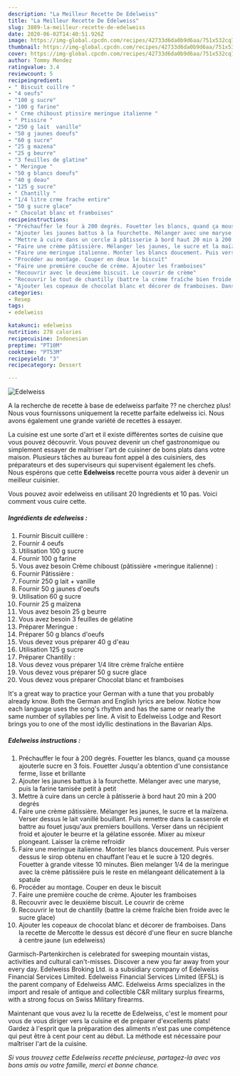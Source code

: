 ```yaml
---
description: "La Meilleur Recette De Edelweiss"
title: "La Meilleur Recette De Edelweiss"
slug: 3809-la-meilleur-recette-de-edelweiss
date: 2020-06-02T14:40:51.926Z
image: https://img-global.cpcdn.com/recipes/42733d6da0b9d6aa/751x532cq70/edelweiss-photo-principale-de-la-recette.jpg
thumbnail: https://img-global.cpcdn.com/recipes/42733d6da0b9d6aa/751x532cq70/edelweiss-photo-principale-de-la-recette.jpg
cover: https://img-global.cpcdn.com/recipes/42733d6da0b9d6aa/751x532cq70/edelweiss-photo-principale-de-la-recette.jpg
author: Tommy Mendez
ratingvalue: 3.4
reviewcount: 5
recipeingredient:
- " Biscuit cuillre "
- "4 oeufs"
- "100 g sucre"
- "100 g farine"
- " Crme chiboust ptissire meringue italienne "
- " Ptissire "
- "250 g lait  vanille"
- "50 g jaunes doeufs"
- "60 g sucre"
- "25 g mazena"
- "25 g beurre"
- "3 feuilles de glatine"
- " Meringue "
- "50 g blancs doeufs"
- "40 g deau"
- "125 g sucre"
- " Chantilly "
- "1/4 litre crme frache entire"
- "50 g sucre glace"
- " Chocolat blanc et framboises"
recipeinstructions:
- "Préchauffer le four à 200 degrés. Fouetter les blancs, quand ça mousse ajouterle sucre en 3 fois. Fouetter Jusqu&#39;a obtention d&#39;une consistance ferme, lisse et brillante"
- "Ajouter les jaunes battus à la fourchette. Mélanger avec une maryse, puis la farine tamisée petit à petit"
- "Mettre à cuire dans un cercle à pâtisserie à bord haut 20 min à 200 degrés"
- "Faire une crème pâtissière. Mélanger les jaunes, le sucre et la maïzena. Verser dessus le lait vanillé bouillant. Puis remettre dans la casserole et battre au fouet jusqu&#39;aux premiers bouillons. Verser dans un récipient froid et ajouter le beurre et la gélatine essorée. Mixer au mixeur plongeant. Laisser la crème refroidir"
- "Faire une meringue italienne. Monter les blancs doucement. Puis verser dessus le sirop obtenu en chauffant l&#39;eau et le sucre à 120 degrés. Fouetter à grande vitesse 10 minutes. Bien melanger 1/4 de la meringue avec la crème pâtissière puis le reste en mélangeant délicatement à la spatule"
- "Procéder au montage. Couper en deux le biscuit"
- "Faire une première couche de crème. Ajouter les framboises"
- "Recouvrir avec le deuxième biscuit. Le couvrir de crème"
- "Recouvrir le tout de chantilly (battre la crème fraîche bien froide avec le sucre glace)"
- "Ajouter les copeaux de chocolat blanc et décorer de framboises. Dans la recette de Mercotte le dessus est décoré d&#39;une fleur en sucre blanche à centre jaune (un edelweiss)"
categories:
- Resep
tags:
- edelweiss

katakunci: edelweiss 
nutrition: 278 calories
recipecuisine: Indonesian
preptime: "PT10M"
cooktime: "PT53M"
recipeyield: "3"
recipecategory: Dessert

---
```



![Edelweiss](https://img-global.cpcdn.com/recipes/42733d6da0b9d6aa/751x532cq70/edelweiss-photo-principale-de-la-recette.jpg)

A la recherche de recette à base de edelweiss parfaite ?? ne cherchez plus! Nous vous fournissons uniquement la recette parfaite edelweiss ici. Nous avons également une grande variété de recettes à essayer.

La cuisine est une sorte d'art et il existe différentes sortes de cuisine que vous pouvez découvrir. Vous pouvez devenir un chef gastronomique ou simplement essayer de maîtriser l'art de cuisiner de bons plats dans votre maison. Plusieurs tâches au bureau font appel à des cuisiniers, des préparateurs et des superviseurs qui supervisent également les chefs. Nous espérons que cette <strong> Edelweiss </strong> recette pourra vous aider à devenir un meilleur cuisinier.

<!--inarticleads1-->

Vous pouvez avoir edelweiss en utilisant 20 Ingrédients et 10 pas. Voici comment vous cuire cette.

##### Ingrédients de edelweiss :

1. Fournir  Biscuit cuillère :
1. Fournir 4 oeufs
1. Utilisation 100 g sucre
1. Fournir 100 g farine
1. Vous avez besoin  Crème chiboust (pâtissière +meringue italienne) :
1. Fournir  Pâtissière :
1. Fournir 250 g lait + vanille
1. Fournir 50 g jaunes d&#39;oeufs
1. Utilisation 60 g sucre
1. Fournir 25 g maïzena
1. Vous avez besoin 25 g beurre
1. Vous avez besoin 3 feuilles de gélatine
1. Préparer  Meringue :
1. Préparer 50 g blancs d&#39;oeufs
1. Vous devez vous préparer 40 g d&#39;eau
1. Utilisation 125 g sucre
1. Préparer  Chantilly :
1. Vous devez vous préparer 1/4 litre crème fraîche entière
1. Vous devez vous préparer 50 g sucre glace
1. Vous devez vous préparer  Chocolat blanc et framboises


It&#39;s a great way to practice your German with a tune that you probably already know. Both the German and English lyrics are below. Notice how each language uses the song&#39;s rhythm and has the same or nearly the same number of syllables per line. A visit to Edelweiss Lodge and Resort brings you to one of the most idyllic destinations in the Bavarian Alps. 

<!--inarticleads2-->

##### Edelweiss instructions :

1. Préchauffer le four à 200 degrés. Fouetter les blancs, quand ça mousse ajouterle sucre en 3 fois. Fouetter Jusqu&#39;a obtention d&#39;une consistance ferme, lisse et brillante
1. Ajouter les jaunes battus à la fourchette. Mélanger avec une maryse, puis la farine tamisée petit à petit
1. Mettre à cuire dans un cercle à pâtisserie à bord haut 20 min à 200 degrés
1. Faire une crème pâtissière. Mélanger les jaunes, le sucre et la maïzena. Verser dessus le lait vanillé bouillant. Puis remettre dans la casserole et battre au fouet jusqu&#39;aux premiers bouillons. Verser dans un récipient froid et ajouter le beurre et la gélatine essorée. Mixer au mixeur plongeant. Laisser la crème refroidir
1. Faire une meringue italienne. Monter les blancs doucement. Puis verser dessus le sirop obtenu en chauffant l&#39;eau et le sucre à 120 degrés. Fouetter à grande vitesse 10 minutes. Bien melanger 1/4 de la meringue avec la crème pâtissière puis le reste en mélangeant délicatement à la spatule
1. Procéder au montage. Couper en deux le biscuit
1. Faire une première couche de crème. Ajouter les framboises
1. Recouvrir avec le deuxième biscuit. Le couvrir de crème
1. Recouvrir le tout de chantilly (battre la crème fraîche bien froide avec le sucre glace)
1. Ajouter les copeaux de chocolat blanc et décorer de framboises. Dans la recette de Mercotte le dessus est décoré d&#39;une fleur en sucre blanche à centre jaune (un edelweiss)


Garmisch-Partenkirchen is celebrated for sweeping mountain vistas, activities and cultural can&#39;t-misses. Discover a new you far away from your every day. Edelweiss Broking Ltd. is a subsidiary company of Edelweiss Financial Services Limited. Edelweiss Financial Services Limited (EFSL) is the parent company of Edelweiss AMC. Edelweiss Arms specializes in the import and resale of antique and collectible C&amp;R military surplus firearms, with a strong focus on Swiss Military firearms. 

<!--inarticleads1-->

<p>
Maintenant que vous avez lu la recette de Edelweiss, c'est le moment pour vous de vous diriger vers la cuisine et de préparer d'excellents plats! Gardez à l'esprit que la préparation des aliments n'est pas une compétence qui peut être à cent pour cent au début. La méthode est nécessaire pour maîtriser l'art de la cuisine.
</p>

<p>
<i>Si vous trouvez cette Edelweiss recette précieuse, partagez-la avec vos bons amis ou votre famille, merci et bonne chance.</i>
</p>
